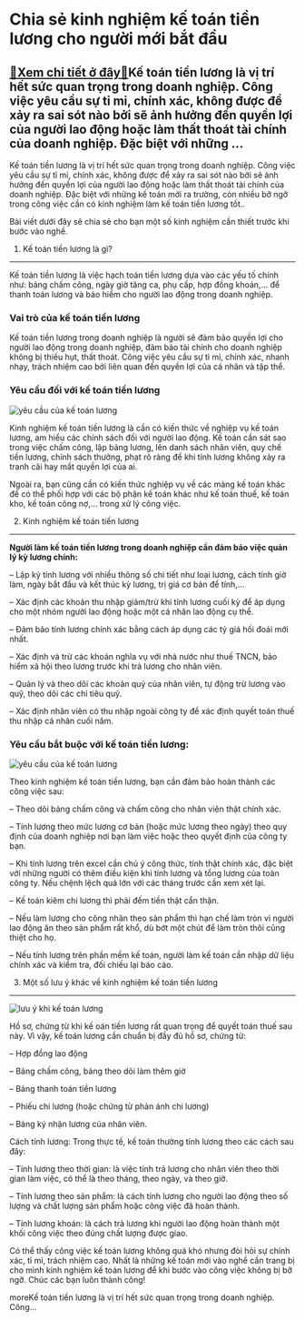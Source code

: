 Chia sẻ kinh nghiệm kế toán tiền lương cho người mới bắt đầu
============================================================

[:gift:Xem chi tiết ở đây:gift:](https://hddtvn.com/chia-se-kinh-nghiem-ke-toan-tien-luong-cho-nguoi-moi-bat-dau/)Kế toán tiền lương là vị trí hết sức quan trọng trong doanh nghiệp. Công việc yêu cầu sự tỉ mỉ, chính xác, không được để xảy ra sai sót nào bởi sẽ ảnh hưởng đến quyền lợi của người lao động hoặc làm thất thoát tài chính của doanh nghiệp. Đặc biệt với những …
------------------------------------------------------------------------------------------------------------------------------------------------------------------------------------------------------------------------------------------------------------------

Kế toán tiền lương là vị trí hết sức quan trọng trong doanh nghiệp. Công việc yêu cầu sự tỉ mỉ, chính xác, không được để xảy ra sai sót nào bởi sẽ ảnh hưởng đến quyền lợi của người lao động hoặc làm thất thoát tài chính của doanh nghiệp. Đặc biệt với những kế toán mới ra trường, còn nhiều bỡ ngỡ trong công việc cần có kinh nghiệm làm kế toán tiền lương tốt..


Bài viết dưới đây sẽ chia sẻ cho bạn một số kinh nghiệm cần thiết trước khi bước vào nghề.


1. Kế toán tiền lương là gì?
----------------------------


Kế toán tiền lương là việc hạch toán tiền lương dựa vào các yếu tố chính như: bảng chấm công, ngày giờ tăng ca, phụ cấp, hợp đồng khoán,… để thanh toán lương và bảo hiểm cho người lao động trong doanh nghiệp.


### Vai trò của kế toán tiền lương


Kế toán tiền lương trong doanh nghiệp là người sẽ đảm bảo quyền lợi cho người lao động trong doanh nghiệp, đảm bảo tài chính cho doanh nghiệp không bị thiếu hụt, thất thoát. Công việc yêu cầu sự tỉ mỉ, chính xác, nhanh nhạy, trách nhiệm cao bởi liên quan đến quyền lợi của cá nhân và tập thể.


### Yêu cầu đối với kế toán tiền lương


![yêu cầu của kế toán lương](https://hddtvn.com/wp-content/uploads/2021/01/ke-toan-tien-luong-la-gi-mo-ta-cong-viec-ke-toan-tien-luong-trong-khach-san-nha-hang-1.jpg)


Kinh nghiệm kế toán tiền lương là cần có kiến thức về nghiệp vụ kế toán lương, am hiểu các chính sách đối với người lao động. Kế toán cần sát sao trong việc chấm công, lập bảng lương, lên danh sách nhân viên, quy chế tiền lương, chính sách thưởng, phạt rõ ràng để khi tính lương không xảy ra tranh cãi hay mất quyền lợi của ai.


Ngoài ra, bạn cũng cần có kiến thức nghiệp vụ về các mảng kế toán khác để có thể phối hợp với các bộ phận kế toán khác như kế toán thuế, kế toán kho, kế toán công nợ,… trong xử lý công việc.


2. Kinh nghiệm kế toán tiền lương
---------------------------------


**Người làm kế toán tiền lương trong doanh nghiệp cần đảm bảo việc quản lý kỳ lương chính:**


– Lập kỳ tính lương với nhiều thông số chi tiết như loại lương, cách tính giờ làm, ngày bắt đầu và kết thúc kỳ lương, trị giá cơ bản để tính,…


– Xác định các khoản thu nhập giảm/trừ khi tính lương cuối kỳ để áp dụng cho một nhóm người lao động hoặc một cá nhân lao động cụ thể.


– Đảm bảo tính lương chính xác bằng cách áp dụng các tỷ giá hối đoái mới nhất.


– Xác định và trừ các khoản nghĩa vụ với nhà nước như thuế TNCN, bảo hiểm xã hội theo lương trước khi trả lương cho nhân viên.


– Quản lý và theo dõi các khoản quý của nhân viên, tự động trừ lương vào quỹ, theo dõi các chỉ tiêu quỹ.


– Xác định nhân viên có thu nhập ngoài công ty để xác định quyết toán thuế thu nhập cá nhân cuối năm.


### Yêu cầu bắt buộc với kế toán tiền lương:


![yêu cầu của kế toán lương](https://hddtvn.com/wp-content/uploads/2021/01/ke-toan-tien-luong-la-gi.jpg)


Theo kinh nghiệm kế toán tiền lương, bạn cần đảm bảo hoàn thành các công việc sau:


– Theo dõi bảng chấm công và chấm công cho nhân viên thật chính xác.


– Tính lương theo mức lương cơ bản (hoặc mức lương theo ngày) theo quy định của doanh nghiệp nơi bạn làm việc hoặc theo quyết định của công ty bạn.


– Khi tính lương trên excel cần chú ý công thức, tính thật chính xác, đặc biệt với những người có thêm điều kiện khi tính lương và tổng lương của toàn công ty. Nếu chệnh lệch quá lớn với các tháng trước cần xem xét lại.


– Kế toán kiêm chi lương thì phải đếm tiền thật cẩn thận.


– Nếu làm lương cho công nhân theo sản phẩm thì hạn chế làm tròn vì người lao động ăn theo sản phẩm rất khổ, dù bớt một chút để làm tròn thôi cũng thiệt cho họ.


– Nếu tính lương trên phần mềm kế toán, người làm kế toán cần nhập dữ liệu chính xác và kiểm tra, đối chiếu lại báo cáo.


3. Một số lưu ý khác về kinh nghiệm kế toán tiền lương
------------------------------------------------------


![lưu ý khi kế toán lương](https://hddtvn.com/wp-content/uploads/2021/01/Luận-văn-tốt-nghiệp-“Kế-toan-tiền-lương-và-các-khoản-trích-theo-lương-tại-Công-ty-trách-nhiệm-hữu-hạn-Trường-Thành.jpg)


Hồ sơ, chứng từ khi kế oán tiền lương rất quan trọng để quyết toán thuế sau này. Vì vậy, kế toán lương cần chuẩn bị đầy đủ hồ sơ, chứng từ:


– Hợp đồng lao động


– Bảng chấm công, bảng theo dõi làm thêm giờ


– Bảng thanh toán tiền lương


– Phiếu chi lương (hoặc chứng từ phản ánh chi lương)


– Bảng ký nhận lương của nhân viên.


Cách tính lương: Trong thực tế, kế toán thường tính lương theo các cách sau đây:


– Tính lương theo thời gian: là việc tính trả lương cho nhân viên theo thời gian làm việc, có thể là theo tháng, theo ngày, và theo giờ.


– Tính lương theo sản phẩm: là cách tính lương cho người lao động theo số lượng và chất lượng sản phẩm hoặc công việc đã hoàn thành.


– Tính lương khoán: là cách trả lương khi người lao động hoàn thành một khối công việc theo đúng chất lượng được giao.


Có thể thấy công việc kế toán lương không quá khó nhưng đòi hỏi sự chính xác, tỉ mỉ, trách nhiệm cao. Nhất là những kế toán mới vào nghề cần trang bị cho mình kinh nghiệm kế toán lương để khi bước vào công việc không bị bỡ ngỡ. Chúc các bạn luôn thành công!



moreKế toán tiền lương là vị trí hết sức quan trọng trong doanh nghiệp. Công…

